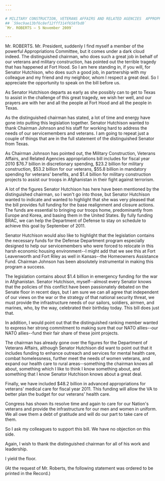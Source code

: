 ```yaml
---
---

# MILITARY CONSTRUCTION, VETERANS AFFAIRS AND RELATED AGENCIES  APPROPRIATIONS ACT, 2010
## `59ec9ae13bf6c8ef12fff314f658fbd0`
`Mr. ROBERTS — 5 November 2009`

---
```



Mr. ROBERTS. Mr. President, suddenly I find myself a member of the 
powerful Appropriations Committee, but it comes under a dark cloud 
indeed. The distinguished chairman, who does such a great job in behalf 
of our veterans and military construction, has pointed out the terrible 
tragedy that has happened at Fort Hood. So I am here standing in, if 
you will, for Senator Hutchison, who does such a good job, in 
partnership with my colleague and my friend and my neighbor, whom I 
respect a great deal. So I appreciate the opportunity to speak on the 
bill before us.

As Senator Hutchison departs as early as she possibly can to get to 
Texas to assist in the challenge of this great tragedy, we wish her 
well, and our prayers are with her and all the people at Fort Hood and 
all the people in Texas.

As the distinguished chairman has stated, a lot of time and energy 
have gone into putting this legislation together. Senator Hutchison 
wanted to thank Chairman Johnson and his staff for working hard to 
address the needs of our servicemembers and veterans. I am going to 
repeat just a couple of things that are in the full statement of the 
distinguished Senator from Texas.



As Chairman Johnson has pointed out, the Military Construction, 
Veterans Affairs, and Related Agencies appropriations bill includes for 
fiscal year 2010 $76.7 billion in discretionary spending, $23.2 billion 
for military construction, $53.2 billion for our veterans, $55.8 
billion in mandatory spending for veterans' benefits, and $1.4 billion 
for military construction projects to assist our troops in Afghanistan 
in their fight against terrorism.

A lot of the figures Senator Hutchison has here have been mentioned 
by the distinguished chairman, so I won't go into those, but Senator 
Hutchison wanted to indicate and wanted to highlight that she was very 
pleased that the bill provides full funding for the base realignment 
and closure actions. The funds are essential to bringing our troops 
home, predominantly from Europe and Korea, and basing them in the 
United States. By fully funding BRAC, we can help the Department of 
Defense to stay on schedule to achieve this goal by September of 2011.

Senator Hutchison would also like to highlight that the legislation 
contains the necessary funds for the Defense Department program 
especially designed to help our servicemembers who were forced to 
relocate in this harsh economic housing environment--I might add that 
we see this at Fort Leavenworth and Fort Riley as well in Kansas--the 
Homeowners Assistance Fund. Chairman Johnson has been absolutely 
instrumental in making this program a success.

The legislation contains about $1.4 billion in emergency funding for 
the war in Afghanistan. Senator Hutchison, myself--almost every Senator 
knows that the policies of this conflict have been passionately debated 
on the Senate floor in recent days, but I am sure we can all agree that 
independent of our views on the war or the strategy of that national 
security threat, we must provide the infrastructure needs of our 
sailors, soldiers, airmen, and marines, who, by the way, celebrated 
their birthday today. This bill does just that.

In addition, I would point out that the distinguished ranking member 
wanted to express her strong commitment to making sure that our NATO 
allies--our NATO allies--fund their fair share of these joint projects.

The chairman has already gone over the figures for the Department of 
Veterans Affairs, although Senator Hutchison did want to point out that 
it includes funding to enhance outreach and services for mental health 
care, combat homelessness, further meet the needs of women veterans, 
and expand our health care to rural areas--something the chairman knows 
all about, something which I like to think I know something about, and 
something that I know Senator Hutchison knows about a great deal.

Finally, we have included $48.2 billion in advanced appropriations 
for veterans' medical care for fiscal year 2011. This funding will 
allow the VA to better plan the budget for our veterans' health care.

Congress has shown its resolve time and again to care for our 
Nation's veterans and provide the infrastructure for our men and women 
in uniform. We all owe them a debt of gratitude and will do our part to 
take care of them.

So I ask my colleagues to support this bill. We have no objection on 
this side.

Again, I wish to thank the distinguished chairman for all of his work 
and leadership.

I yield the floor.

(At the request of Mr. Roberts, the following statement was ordered 
to be printed in the Record.)
